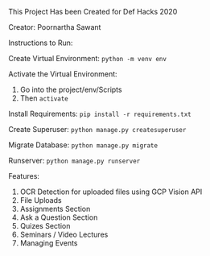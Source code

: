 This Project Has been Created for Def Hacks 2020

Creator: Poornartha Sawant

Instructions to Run:

Create Virtual Environment:
` python -m venv env `

Activate the Virtual Environment:
1. Go into the project/env/Scripts
2. Then ` activate `

Install Requirements:
` pip install -r requirements.txt `

Create Superuser:
` python manage.py createsuperuser `

Migrate Database:
` python manage.py migrate `

Runserver:
` python manage.py runserver `

Features: <br>
1. OCR Detection for uploaded files using GCP Vision API <br>
2. File Uploads <br>
3. Assignments Section <br>
4. Ask a Question Section <br>
5. Quizes Section <br>
6. Seminars / Video Lectures <br>
7. Managing Events <br>

